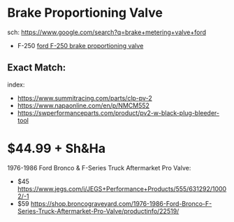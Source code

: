 # Brake Proportioning Valve
sch: https://www.google.com/search?q=brake+metering+valve+ford
- F-250 [ford F-250 brake proportioning valve](https://www.google.com/search?q=ford+F-250+brake+proportioning+valve)

## Exact Match:
index:
- https://www.summitracing.com/parts/clp-pv-2
- https://www.napaonline.com/en/p/NMCM552
- https://swperformanceparts.com/product/pv2-w-black-plug-bleeder-tool

# $44.99 + Sh&Ha
1976-1986 Ford Bronco & F-Series Truck Aftermarket Pro Valve:
- $45 https://www.jegs.com/i/JEGS+Performance+Products/555/631292/10002/-1
- $59 https://shop.broncograveyard.com/1976-1986-Ford-Bronco-F-Series-Truck-Aftermarket-Pro-Valve/productinfo/22519/
